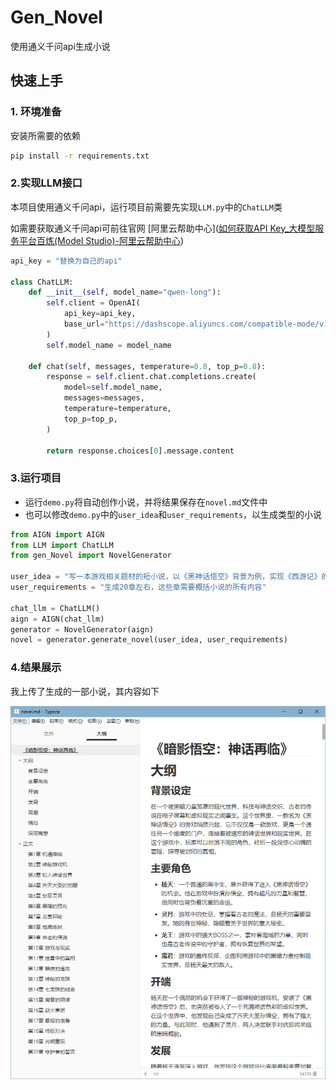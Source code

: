 # Gen_Novel

使用通义千问api生成小说

## 快速上手

### 1. 环境准备

安装所需要的依赖

```bash	
pip install -r requirements.txt
```

### 2.实现LLM接口

本项目使用通义千问api，运行项目前需要先实现`LLM.py`中的`ChatLLM`类

如需要获取通义千问api可前往官网 [阿里云帮助中心]([如何获取API Key_大模型服务平台百炼(Model Studio)-阿里云帮助中心](https://help.aliyun.com/zh/model-studio/developer-reference/get-api-key?spm=a2c4g.11186623.help-menu-2400256.d_3_0.38484823sp11R3&scm=20140722.H_2712195._.OR_help-T_cn#DAS#zh-V_1))

```python
api_key = "替换为自己的api"

class ChatLLM:
    def __init__(self, model_name="qwen-long"):
        self.client = OpenAI(
            api_key=api_key,
            base_url="https://dashscope.aliyuncs.com/compatible-mode/v1",
        )
        self.model_name = model_name

    def chat(self, messages, temperature=0.8, top_p=0.8):
        response = self.client.chat.completions.create(
            model=self.model_name,
            messages=messages,
            temperature=temperature,
            top_p=top_p,
        )

        return response.choices[0].message.content
```

### 3.运行项目

- 运行`demo.py`将自动创作小说，并将结果保存在`novel.md`文件中
- 也可以修改`demo.py`中的`user_idea`和`user_requirements`，以生成类型的小说

```python
from AIGN import AIGN
from LLM import ChatLLM
from gen_Novel import NovelGenerator

user_idea = "写一本游戏相关题材的短小说，以《黑神话悟空》背景为例，实现《西游记》的重构暗黑版本，加入游戏元素，要有深度的角色塑造，情节紧凑，带有冒险和奇幻元素"
user_requirements = "生成20章左右，这些章需要概括小说的所有内容"

chat_llm = ChatLLM()
aign = AIGN(chat_llm)
generator = NovelGenerator(aign)
novel = generator.generate_novel(user_idea, user_requirements)
```



### 4.结果展示

我上传了生成的一部小说，其内容如下

<img src="./novel_result.png" style="zoom:100%;" />

